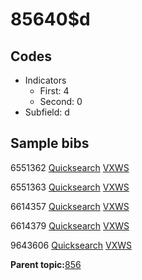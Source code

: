 # 85640$d

## Codes

-   Indicators
    -   First: 4
    -   Second: 0
-   Subfield: d

## Sample bibs

6551362 [Quicksearch](https://search.library.yale.edu/catalog/6551362) [VXWS](http://prodorbis.library.yale.edu:7014/vxws/GetHoldingsService?bibId=6551362)

6551363 [Quicksearch](https://search.library.yale.edu/catalog/6551363) [VXWS](http://prodorbis.library.yale.edu:7014/vxws/GetHoldingsService?bibId=6551363)

6614357 [Quicksearch](https://search.library.yale.edu/catalog/6614357) [VXWS](http://prodorbis.library.yale.edu:7014/vxws/GetHoldingsService?bibId=6614357)

6614379 [Quicksearch](https://search.library.yale.edu/catalog/6614379) [VXWS](http://prodorbis.library.yale.edu:7014/vxws/GetHoldingsService?bibId=6614379)

9643606 [Quicksearch](https://search.library.yale.edu/catalog/9643606) [VXWS](http://prodorbis.library.yale.edu:7014/vxws/GetHoldingsService?bibId=9643606)

**Parent topic:**[856](../../tags/856/856.md)


